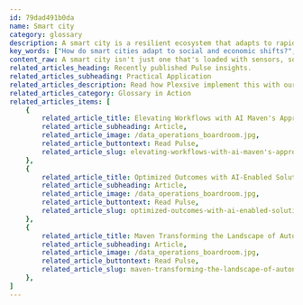 ```yaml
---
id: 79dad491b0da
name: Smart city
category: glossary
description: A smart city is a resilient ecosystem that adapts to rapid social and economic shifts, leveraging technologies like 5G to enhance urban life and foster innovation through collaboration, strategic development of technologies, and secure data sharing.
key_words: ["How do smart cities adapt to social and economic shifts?", "What role does 5G play in the development of smart cities?", "How is a smart city ecosystem constructed for future readiness?", "What are the primary directives in creating a smart city?", "How do smart cities foster innovation and collaboration?", "How do incremental solutions contribute to smart city development?", "What emerging technologies are shaping the future of smart cities?", "Why is data sharing important for smart city success?", "How are security and privacy managed in smart cities?", "What are the impacts of artificial intelligence on smart city evolution?"]
content_raw: A smart city isn't just one that's loaded with sensors, solar panels, or rooftop farms; it's a city that has laid a resilient foundation, capable of adapting to social and economic shifts. More than ever, smart cities of the future need to be equipped for rapid changes, and technologies like 5G are paving the way; offering ultra-low latency, extreme speeds, vast bandwidth, and unwavering reliability. These enhancements have the power to rejuvenate the technological capabilities cities anchor themselves on, while also improving the overall quality of life for their residents. Creating a smart city is a complex task which revolves around six primary directives 1. Constructing a tripartite ecosystem which comprises cities, infrastructure providers, and tech integrators. Their collaboration on ideas, technologies, abilities, and financial support for a vision that's future-ready is crucial. 2. This ecosystem must foster mutually beneficial relationships, induce experimentation and progress, thus creating an atmosphere conducive to innovation and collaboration. 3. Attention must be given to individual solutions that contribute to a shared base. Instead of launching a comprehensive solution that spans several applications in a singular leap, incrementally building on previous solutions fosters agility and adaptiveness. 4. High-impact emerging technologies ought to be embraced. Automation, artificial intelligence, electric vehicles, data analytics, mobile technologies, and cloud computing have been foundational for smart cities, but with 5G's latency, speed, and bandwidth, their value is further enhanced. Emerging technologies such as digital twins and blockchain also hold massive potential as a building block for future-ready smart cities. 5. Data sharing is key. High-quality data is vital for a smart city, and access to this data should not be restricted. Improved public services, economic development, and the overall quality of life can only be achieved if stakeholders freely share data. 6. Security and privacy are paramount. Given that smart cities rely on data collection, potential cybersecurity threats, and citizen surveillance issues need to be adequately addressed. By adopting these strategies, cities, tech integrators, and infrastructure providers can surmount challenges and set the stage for a future-ready transformation. The smart city isn't just about today; it's about preparing for an uncertain, but exciting future.
related_articles_heading: Recently published Pulse insights.
related_articles_subheading: Practical Application
related_articles_description: Read how Plexsive implement this with our clients.
related_articles_category: Glossary in Action
related_articles_items: [
	{
		related_article_title: Elevating Workflows with AI Maven's Approach,
		related_article_subheading: Article,
		related_article_image: /data_operations_boardroom.jpg,
		related_article_buttontext: Read Pulse,
		related_article_slug: elevating-workflows-with-ai-maven's-approach
	},
	{
		related_article_title: Optimized Outcomes with AI-Enabled Solutions,
		related_article_subheading: Article,
		related_article_image: /data_operations_boardroom.jpg,
		related_article_buttontext: Read Pulse,
		related_article_slug: optimized-outcomes-with-ai-enabled-solutions
	},
	{
		related_article_title: Maven Transforming the Landscape of Autonomous Vehicles,
		related_article_subheading: Article,
		related_article_image: /data_operations_boardroom.jpg,
		related_article_buttontext: Read Pulse,
		related_article_slug: maven-transforming-the-landscape-of-autonomous-vehicles
	},
]
---
```

